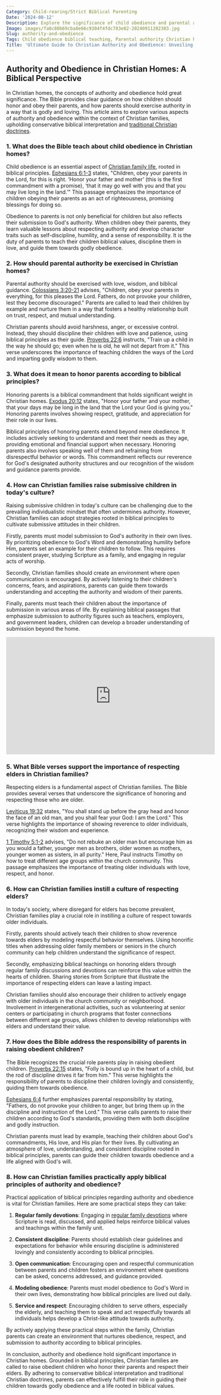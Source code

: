 ```yaml
---
Category: Child-rearing/Strict Biblical Parenting
Date: '2024-08-12'
Description: Explore the significance of child obedience and parental authority in Christian homes. Discover biblical teachings on honoring parents and fostering submissive children in the context of respecting elders within Christian families.
Image: images/fa0c80b69cba8e66c9304f4fdc783e02-20240911202303.jpg
Slug: authority-and-obedience
Tags: Child obedience biblical teaching, Parental authority Christian homes, Honoring parents biblical principle, Submissive children Bible verses, Respecting elders Christian families
Title: 'Ultimate Guide to Christian Authority and Obedience: Unveiling Biblical Truths'
---
```


## Authority and Obedience in Christian Homes: A Biblical Perspective

In Christian homes, the concepts of authority and obedience hold great significance. The Bible provides clear guidance on how children should honor and obey their parents, and how parents should exercise authority in a way that is godly and loving. This article aims to explore various aspects of authority and obedience within the context of Christian families, upholding conservative biblical interpretation and [traditional Christian doctrines](/limiting-islamic-visibility).

### 1. What does the Bible teach about child obedience in Christian homes?

Child obedience is an essential aspect of [Christian family life](/nurturing-faith-and-family-comprehensive-guide-christian-parenting-life), rooted in biblical principles. [Ephesians 6:1-3](https://www.bibleref.com/Ephesians/6/Ephesians-6-1.html) states, "Children, obey your parents in the Lord, for this is right. ‘Honor your father and mother’ (this is the first commandment with a promise), ‘that it may go well with you and that you may live long in the land.’" This passage emphasizes the importance of children obeying their parents as an act of righteousness, promising blessings for doing so.

Obedience to parents is not only beneficial for children but also reflects their submission to God's authority. When children obey their parents, they learn valuable lessons about respecting authority and develop character traits such as self-discipline, humility, and a sense of responsibility. It is the duty of parents to teach their children biblical values, discipline them in love, and guide them towards godly obedience.

### 2. How should parental authority be exercised in Christian homes?

Parental authority should be exercised with love, wisdom, and biblical guidance. [Colossians 3:20-21](https://www.bibleref.com/Colossians/3/Colossians-3-20.html) advises, "Children, obey your parents in everything, for this pleases the Lord. Fathers, do not provoke your children, lest they become discouraged." Parents are called to lead their children by example and nurture them in a way that fosters a healthy relationship built on trust, respect, and mutual understanding.

Christian parents should avoid harshness, anger, or excessive control. Instead, they should discipline their children with love and patience, using biblical principles as their guide. [Proverbs 22:6](https://www.bibleref.com/Proverbs/22/Proverbs-22-6.html) instructs, "Train up a child in the way he should go; even when he is old, he will not depart from it." This verse underscores the importance of teaching children the ways of the Lord and imparting godly wisdom to them.

### 3. What does it mean to honor parents according to biblical principles?

Honoring parents is a biblical commandment that holds significant weight in Christian homes. [Exodus 20:12](https://www.bibleref.com/Exodus/20/Exodus-20-12.html) states, "Honor your father and your mother, that your days may be long in the land that the Lord your God is giving you." Honoring parents involves showing respect, gratitude, and appreciation for their role in our lives.

Biblical principles of honoring parents extend beyond mere obedience. It includes actively seeking to understand and meet their needs as they age, providing emotional and financial support when necessary. Honoring parents also involves speaking well of them and refraining from disrespectful behavior or words. This commandment reflects our reverence for God's designated authority structures and our recognition of the wisdom and guidance parents provide.

### 4. How can Christian families raise submissive children in today's culture?

Raising submissive children in today's culture can be challenging due to the prevailing individualistic mindset that often undermines authority. However, Christian families can adopt strategies rooted in biblical principles to cultivate submissive attitudes in their children.

Firstly, parents must model submission to God's authority in their own lives. By prioritizing obedience to God's Word and demonstrating humility before Him, parents set an example for their children to follow. This requires consistent prayer, studying Scripture as a family, and engaging in regular acts of worship.

Secondly, Christian families should create an environment where open communication is encouraged. By actively listening to their children's concerns, fears, and aspirations, parents can guide them towards understanding and accepting the authority and wisdom of their parents.

Finally, parents must teach their children about the importance of submission in various areas of life. By explaining biblical passages that emphasize submission to authority figures such as teachers, employers, and government leaders, children can develop a broader understanding of submission beyond the home.


<iframe width="560" height="315" src="https://www.youtube.com/embed/UTnV8HxVJSw" frameborder="0" allow="autoplay; encrypted-media" allowfullscreen></iframe>


### 5. What Bible verses support the importance of respecting elders in Christian families?

Respecting elders is a fundamental aspect of Christian families. The Bible provides several verses that underscore the significance of honoring and respecting those who are older.

[Leviticus 19:32](https://www.bibleref.com/Leviticus/19/Leviticus-19-32.html) states, "You shall stand up before the gray head and honor the face of an old man, and you shall fear your God: I am the Lord." This verse highlights the importance of showing reverence to older individuals, recognizing their wisdom and experience.

[1 Timothy 5:1-2](https://www.bibleref.com/1-Timothy/5/1-Timothy-5-1.html) advises, "Do not rebuke an older man but encourage him as you would a father, younger men as brothers, older women as mothers, younger women as sisters, in all purity." Here, Paul instructs Timothy on how to treat different age groups within the church community. This passage emphasizes the importance of treating older individuals with love, respect, and honor.

### 6. How can Christian families instill a culture of respecting elders?

In today's society, where disregard for elders has become prevalent, Christian families play a crucial role in instilling a culture of respect towards older individuals.

Firstly, parents should actively teach their children to show reverence towards elders by modeling respectful behavior themselves. Using honorific titles when addressing older family members or seniors in the church community can help children understand the significance of respect.

Secondly, emphasizing biblical teachings on honoring elders through regular family discussions and devotions can reinforce this value within the hearts of children. Sharing stories from Scripture that illustrate the importance of respecting elders can leave a lasting impact.

Christian families should also encourage their children to actively engage with older individuals in the church community or neighborhood. Involvement in intergenerational activities, such as volunteering at senior centers or participating in church programs that foster connections between different age groups, allows children to develop relationships with elders and understand their value.

### 7. How does the Bible address the responsibility of parents in raising obedient children?

The Bible recognizes the crucial role parents play in raising obedient children. [Proverbs 22:15](https://www.bibleref.com/Proverbs/22/Proverbs-22-15.html) states, "Folly is bound up in the heart of a child, but the rod of discipline drives it far from him." This verse highlights the responsibility of parents to discipline their children lovingly and consistently, guiding them towards obedience.

[Ephesians 6:4](https://www.bibleref.com/Ephesians/6/Ephesians-6-4.html) further emphasizes parental responsibility by stating, "Fathers, do not provoke your children to anger, but bring them up in the discipline and instruction of the Lord." This verse calls parents to raise their children according to God's standards, providing them with both discipline and godly instruction.

Christian parents must lead by example, teaching their children about God's commandments, His love, and His plan for their lives. By cultivating an atmosphere of love, understanding, and consistent discipline rooted in biblical principles, parents can guide their children towards obedience and a life aligned with God's will.

### 8. How can Christian families practically apply biblical principles of authority and obedience?

Practical application of biblical principles regarding authority and obedience is vital for Christian families. Here are some practical steps they can take:

1. **Regular family devotions**: Engaging in [regular family devotions](/sheltering-from-worldly-influence) where Scripture is read, discussed, and applied helps reinforce biblical values and teachings within the family unit.

2. **Consistent discipline**: Parents should establish clear guidelines and expectations for behavior while ensuring discipline is administered lovingly and consistently according to biblical principles.

3. **Open communication**: Encouraging open and respectful communication between parents and children fosters an environment where questions can be asked, concerns addressed, and guidance provided.

4. **Modeling obedience**: Parents must model obedience to God's Word in their own lives, demonstrating how biblical principles are lived out daily.

5. **Service and respect**: Encouraging children to serve others, especially the elderly, and teaching them to speak and act respectfully towards all individuals helps develop a Christ-like attitude towards authority.

By actively applying these practical steps within the family, Christian parents can create an environment that nurtures obedience, respect, and submission to authority according to biblical principles.

In conclusion, authority and obedience hold significant importance in Christian homes. Grounded in biblical principles, Christian families are called to raise obedient children who honor their parents and respect their elders. By adhering to conservative biblical interpretation and traditional Christian doctrines, parents can effectively fulfill their role in guiding their children towards godly obedience and a life rooted in biblical values.
